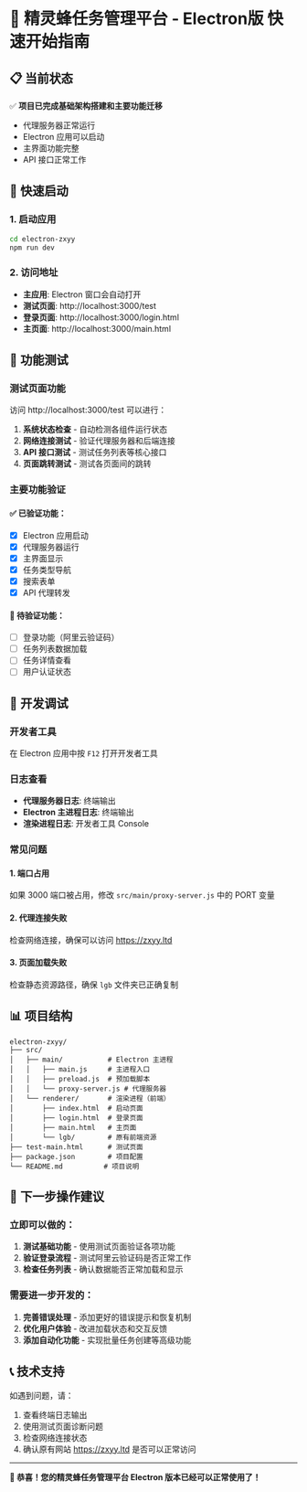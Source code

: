 # 🚀 精灵蜂任务管理平台 - Electron版 快速开始指南

## 📋 当前状态

✅ **项目已完成基础架构搭建和主要功能迁移**

- 代理服务器正常运行
- Electron 应用可以启动
- 主界面功能完整
- API 接口正常工作

## 🎯 快速启动

### 1. 启动应用
```bash
cd electron-zxyy
npm run dev
```

### 2. 访问地址
- **主应用**: Electron 窗口会自动打开
- **测试页面**: http://localhost:3000/test
- **登录页面**: http://localhost:3000/login.html
- **主页面**: http://localhost:3000/main.html

## 🧪 功能测试

### 测试页面功能
访问 http://localhost:3000/test 可以进行：

1. **系统状态检查** - 自动检测各组件运行状态
2. **网络连接测试** - 验证代理服务器和后端连接
3. **API 接口测试** - 测试任务列表等核心接口
4. **页面跳转测试** - 测试各页面间的跳转

### 主要功能验证

#### ✅ 已验证功能：
- [x] Electron 应用启动
- [x] 代理服务器运行
- [x] 主界面显示
- [x] 任务类型导航
- [x] 搜索表单
- [x] API 代理转发

#### 🔄 待验证功能：
- [ ] 登录功能（阿里云验证码）
- [ ] 任务列表数据加载
- [ ] 任务详情查看
- [ ] 用户认证状态

## 🔧 开发调试

### 开发者工具
在 Electron 应用中按 `F12` 打开开发者工具

### 日志查看
- **代理服务器日志**: 终端输出
- **Electron 主进程日志**: 终端输出
- **渲染进程日志**: 开发者工具 Console

### 常见问题

#### 1. 端口占用
如果 3000 端口被占用，修改 `src/main/proxy-server.js` 中的 PORT 变量

#### 2. 代理连接失败
检查网络连接，确保可以访问 https://zxyy.ltd

#### 3. 页面加载失败
检查静态资源路径，确保 `lgb` 文件夹已正确复制

## 📊 项目结构

```
electron-zxyy/
├── src/
│   ├── main/           # Electron 主进程
│   │   ├── main.js     # 主进程入口
│   │   ├── preload.js  # 预加载脚本
│   │   └── proxy-server.js # 代理服务器
│   └── renderer/       # 渲染进程（前端）
│       ├── index.html  # 启动页面
│       ├── login.html  # 登录页面
│       ├── main.html   # 主页面
│       └── lgb/        # 原有前端资源
├── test-main.html      # 测试页面
├── package.json        # 项目配置
└── README.md          # 项目说明
```

## 🎯 下一步操作建议

### 立即可以做的：
1. **测试基础功能** - 使用测试页面验证各项功能
2. **验证登录流程** - 测试阿里云验证码是否正常工作
3. **检查任务列表** - 确认数据能否正常加载和显示

### 需要进一步开发的：
1. **完善错误处理** - 添加更好的错误提示和恢复机制
2. **优化用户体验** - 改进加载状态和交互反馈
3. **添加自动化功能** - 实现批量任务创建等高级功能

## 📞 技术支持

如遇到问题，请：
1. 查看终端日志输出
2. 使用测试页面诊断问题
3. 检查网络连接状态
4. 确认原有网站 https://zxyy.ltd 是否可以正常访问

---

**🎉 恭喜！您的精灵蜂任务管理平台 Electron 版本已经可以正常使用了！**
